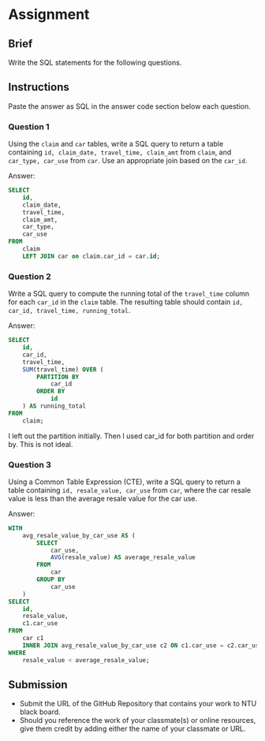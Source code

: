 # Assignment

## Brief

Write the SQL statements for the following questions.

## Instructions

Paste the answer as SQL in the answer code section below each question.

### Question 1

Using the `claim` and `car` tables, write a SQL query to return a table containing `id, claim_date, travel_time, claim_amt` from `claim`, and `car_type, car_use` from `car`. Use an appropriate join based on the `car_id`.

Answer:

```sql
SELECT
    id,
    claim_date,
    travel_time,
    claim_amt,
    car_type,
    car_use
FROM
    claim
    LEFT JOIN car on claim.car_id = car.id;
```

### Question 2

Write a SQL query to compute the running total of the `travel_time` column for each `car_id` in the `claim` table. The resulting table should contain `id, car_id, travel_time, running_total`.

Answer:

```sql
SELECT
    id,
    car_id,
    travel_time,
    SUM(travel_time) OVER (
        PARTITION BY
            car_id
        ORDER BY
            id
    ) AS running_total
FROM
    claim;
```

I left out the partition initially. Then I used car_id for both partition and order by. This is not ideal.

### Question 3

Using a Common Table Expression (CTE), write a SQL query to return a table containing `id, resale_value, car_use` from `car`, where the car resale value is less than the average resale value for the car use.

Answer:

```sql
WITH
    avg_resale_value_by_car_use AS (
        SELECT
            car_use,
            AVG(resale_value) AS average_resale_value
        FROM
            car
        GROUP BY
            car_use
    )
SELECT
    id,
    resale_value,
    c1.car_use
FROM
    car c1
    INNER JOIN avg_resale_value_by_car_use c2 ON c1.car_use = c2.car_use
WHERE
    resale_value < average_resale_value;
```

## Submission

- Submit the URL of the GitHub Repository that contains your work to NTU black board.
- Should you reference the work of your classmate(s) or online resources, give them credit by adding either the name of your classmate or URL.
